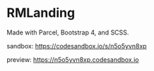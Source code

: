 # RMLanding

Made with Parcel, Bootstrap 4, and SCSS.

sandbox: https://codesandbox.io/s/n5o5yvn8xp

preview: https://n5o5yvn8xp.codesandbox.io